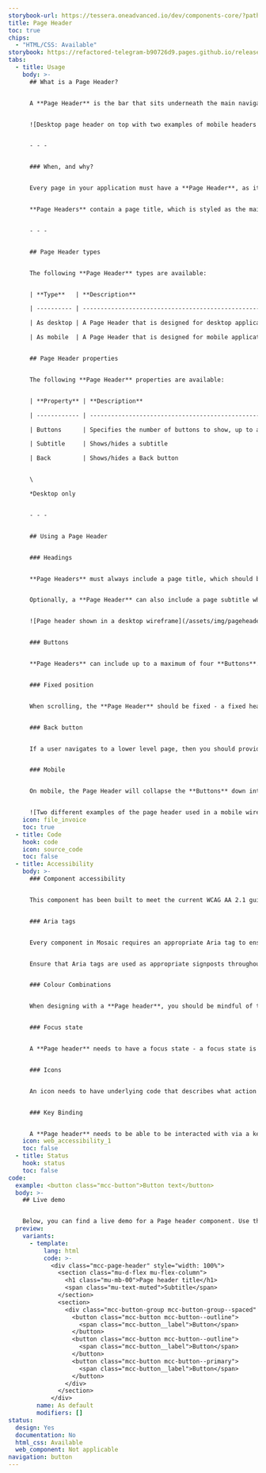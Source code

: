 ```yaml
---
storybook-url: https://tessera.oneadvanced.io/dev/components-core/?path=/docs/html-button--as-default
title: Page Header
toc: true
chips:
  - "HTML/CSS: Available"
storybook: https://refactored-telegram-b90726d9.pages.github.io/release/?path=/docs/components-page-header-introduction
tabs:
  - title: Usage
    body: >-
      ## What is a Page Header?


      A **Page Header** is the bar that sits underneath the main navigation header to indicate the name of the currently viewed page. It defines the top of the page.


      ![Desktop page header on top with two examples of mobile headers shown below](/assets/img/pageheadercomponentsvglight.svg)


      - - -


      ### When, and why?


      Every page in your application must have a **Page Header**, as it is a vital part of the overall layout. As well as being a signpost, it also provides access to the primary and secondary actions for the page. It can also be used for inter-page navigation, where navigating back to the previous page is required.


      **Page Headers** contain a page title, which is styled as the main heading (H1). This assists with maintaining semantic code and helps to define the hierarchy of the page. It is also used by screen readers, which is important from an accessibility perspective.


      - - -


      ## Page Header types


      The following **Page Header** types are available:


      | **Type**   | **Description**                                                                                                                                               | **Behaviour**                 |

      | ---------- | ------------------------------------------------------------------------------------------------------------------------------------------------------------- | ----------------------------- |

      | As desktop | A Page Header that is designed for desktop applications. It contains a title, an optional subtitle, and up to 4 call to action buttons.                       | Fixed to the top of the page  |

      | As mobile  | A Page Header that is designed for mobile applications. It contains a title, an optional subtitle, and the call to actions are presented in an overflow menu. | As above, but adds a subtitle |


      ## Page Header properties


      The following **Page Header** properties are available:


      | **Property** | **Description**                                                |

      | ------------ | -------------------------------------------------------------- |

      | Buttons      | Specifies the number of buttons to show, up to a maximum of 4* |

      | Subtitle     | Shows/hides a subtitle                                         |

      | Back         | Shows/hides a Back button                                      |


      \

      *Desktop only


      - - -


      ## Using a Page Header


      ### Headings


      **Page Headers** must always include a page title, which should be short, concise, and kept to one line - more guidance for headings can be found in the [Content](/guidelines/style-guide/#structure). 


      Optionally, a **Page Header** can also include a page subtitle which can be useful for adding extra context to the current page. For example, a subtitle could be used for a date, reference number, customer name, etc.


      ![Page header shown in a desktop wireframe](/assets/img/pageheaderdesktopsvglight.svg)


      ### Buttons


      **Page Headers** can include up to a maximum of four **Buttons**. If more actions are required, then the fourth can be a "More" **Button**, with a dropdown menu to display the additional items.


      ### Fixed position


      When scrolling, the **Page Header** should be fixed - a fixed header remains visible at the top of the page regardless of the user's position on that page. This reminds users of the page they are viewing and also allows them to perform any of the actions without having to scroll back the page.


      ### Back button


      If a user navigates to a lower level page, then you should provide a Back **Button** so that they can quickly and easily return to the previous page, using the **With back** type of **Page Header**.


      ### Mobile


      On mobile, the Page Header will collapse the **Buttons** down into an overflow menu, i.e. a single **Button** with a dropdown menu attached. The page title itself will be truncated if it is too long to display in full and an ellipsis is present to indicate this. For more information, please refer to the [Mobile guidelines](/guidelines/mobile).


      ![Two different examples of the page header used in a mobile wireframe](/assets/img/pageheadermobilesvglight.svg)
    icon: file_invoice
    toc: true
  - title: Code
    hook: code
    icon: source_code
    toc: false
  - title: Accessibility
    body: >-
      ### Component accessibility


      This component has been built to meet the current WCAG AA 2.1 guidelines. We also test these components against the guidelines before release.


      ### Aria tags


      Every component in Mosaic requires an appropriate Aria tag to ensure that screen readers can effectively parse the page. Aria tags are provided as part of Mosaic. Please do not override these without good reason.


      Ensure that Aria tags are used as appropriate signposts throughout the product.


      ### Colour Combinations


      When designing with a **Page header**, you should be mindful of the colour combinations you are using. The components have been designed with this in mind, but if you are using colours that are not part of the default component, please ensure that there is a clear colour contrast within the parts of the component and between the **Page header** and the background it is on. To check the contrast, please use [WebAIM's contrast checker](https://webaim.org/resources/contrastchecker/).


      ### Focus state


      A **Page header** needs to have a focus state - a focus state is when you tab into an element to interact with it. Ensure that users can use their keyboard to focus on the contents within the **Page header**.


      ### Icons


      An icon needs to have underlying code that describes what action the icon takes. the labels should be specific - for example, a 'bin' icon for delete should be labelled 'delete' not 'bin'.


      ### Key Binding


      A **Page header** needs to be able to be interacted with via a keyboard. Where possible we will provide key-binds within our Mosaic component or there will be default HTML ones. If this isn't the case then please implement logical key-binds for all intractable components.
    icon: web_accessibility_1
    toc: false
  - title: Status
    hook: status
    toc: false
code:
  example: <button class="mcc-button">Button text</button>
  body: >-
    ## Live demo


    Below, you can find a live demo for a Page header component. Use the drop-down menus and radio buttons to view the different Page header Types and Variants.
  preview:
    variants:
      - template:
          lang: html
          code: >-
            <div class="mcc-page-header" style="width: 100%">
              <section class="mu-d-flex mu-flex-column">
                <h1 class="mu-mb-00">Page header title</h1>
                <span class="mu-text-muted">Subtitle</span>
              </section>
              <section>
                <div class="mcc-button-group mcc-button-group--spaced" role="group" aria-label="Page header buttons">
                  <button class="mcc-button mcc-button--outline">
                    <span class="mcc-button__label">Button</span>
                  </button>
                  <button class="mcc-button mcc-button--outline">
                    <span class="mcc-button__label">Button</span>
                  </button>
                  <button class="mcc-button mcc-button--primary">
                    <span class="mcc-button__label">Button</span>
                  </button>
                </div>
              </section>
            </div>
        name: As default
        modifiers: []
status:
  design: Yes
  documentation: No
  html_css: Available
  web_component: Not applicable
navigation: button
---
```

